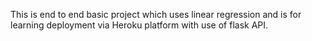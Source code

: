This is end to end basic project which uses linear regression and is for learning deployment via Heroku platform with use of flask API.
